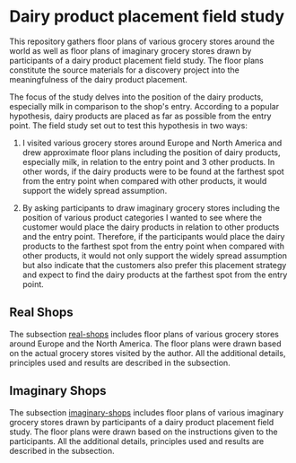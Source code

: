 # Dairy product placement field study

This repository gathers floor plans of various grocery stores around the world as well as floor plans of imaginary
grocery stores drawn by participants of a dairy product placement field study. The floor plans constitute the source materials
for a discovery project into the meaningfulness of the dairy product placement. 

The focus of the study delves into the position of the dairy products, especially milk in comparison
to the shop's entry. According to a popular hypothesis, dairy products are placed as far as possible
from the entry point. The field study set out to test this hypothesis in two ways:

1. I visited various grocery stores around Europe and North America and drew approximate floor plans
   including the position of dairy products, especially milk, in relation to the entry point and
   3 other products. In other words, if the dairy products were to be found at the farthest spot
   from the entry point when compared with other products, it would support the widely spread 
    assumption.

2. By asking participants to draw imaginary grocery stores including the position of various product categories
   I wanted to see where the customer would place the dairy products in relation to other products and the entry point.
   Therefore, if the participants would place the dairy products to the farthest spot from the entry point
   when compared with other products, it would not only support the widely spread assumption but also indicate
   that the customers also prefer this placement strategy and expect to find the dairy products at the
   farthest spot from the entry point.

## Real Shops

The subsection [real-shops](./real-shops) includes floor plans of various grocery stores around Europe
and the North America. The floor plans were drawn based on the actual grocery stores visited by the author.
All the additional details, principles used and results are described in the subsection.


## Imaginary Shops

The subsection [imaginary-shops](./imaginary-shops) includes floor plans of various imaginary grocery stores
drawn by participants of a dairy product placement field study. The floor plans were drawn based on
the instructions given to the participants. All the additional details, principles used and results are
described in the subsection.

